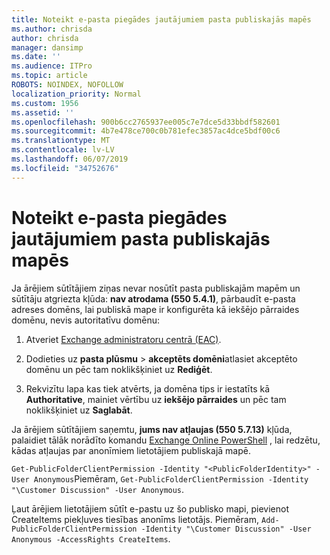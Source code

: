```yaml
---
title: Noteikt e-pasta piegādes jautājumiem pasta publiskajās mapēs
ms.author: chrisda
author: chrisda
manager: dansimp
ms.date: ''
ms.audience: ITPro
ms.topic: article
ROBOTS: NOINDEX, NOFOLLOW
localization_priority: Normal
ms.custom: 1956
ms.assetid: ''
ms.openlocfilehash: 900b6cc2765937ee005c7e7dce5d33bbdf582601
ms.sourcegitcommit: 4b7e478ce700c0b781efec3857ac4dce5bdf00c6
ms.translationtype: MT
ms.contentlocale: lv-LV
ms.lasthandoff: 06/07/2019
ms.locfileid: "34752676"
---
```

# <a name="fix-email-delivery-issues-to-mail-enabled-public-folders"></a>Noteikt e-pasta piegādes jautājumiem pasta publiskajās mapēs

Ja ārējiem sūtītājiem ziņas nevar nosūtīt pasta publiskajām mapēm un sūtītāju atgriezta kļūda: **nav atrodama (550 5.4.1)**, pārbaudīt e-pasta adreses domēns, lai publiskā mape ir konfigurēta kā iekšējo pārraides domēnu, nevis autoritatīvu domēnu:

1. Atveriet [Exchange administratoru centrā (EAC)](https://docs.microsoft.com/Exchange/exchange-admin-center).

2. Dodieties uz **pasta plūsmu** \> **akceptēts domēni**atlasiet akceptēto domēnu un pēc tam noklikšķiniet uz **Rediģēt**.

3. Rekvizītu lapa kas tiek atvērts, ja domēna tips ir iestatīts kā **Authoritative**, mainiet vērtību uz **iekšējo pārraides** un pēc tam noklikšķiniet uz **Saglabāt**.

Ja ārējiem sūtītājiem saņemtu, **jums nav atļaujas (550 5.7.13)** kļūda, palaidiet tālāk norādīto komandu [Exchange Online PowerShell](https://docs.microsoft.com/powershell/exchange/exchange-online/connect-to-exchange-online-powershell/connect-to-exchange-online-powershell) , lai redzētu, kādas atļaujas par anonīmiem lietotājiem publiskajā mapē.

`Get-PublicFolderClientPermission -Identity "<PublicFolderIdentity>" -User Anonymous`Piemēram, `Get-PublicFolderClientPermission -Identity "\Customer Discussion" -User Anonymous`.

Ļaut ārējiem lietotājiem sūtīt e-pastu uz šo publisko mapi, pievienot CreateItems piekļuves tiesības anonīms lietotājs. Piemēram, `Add-PublicFolderClientPermission -Identity "\Customer Discussion" -User Anonymous -AccessRights CreateItems`.
